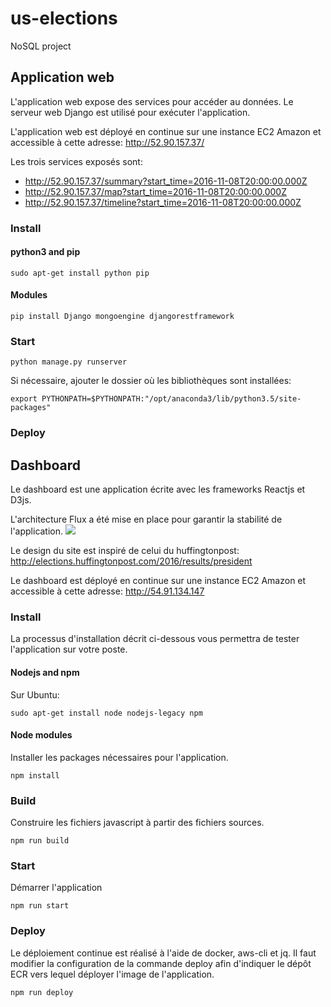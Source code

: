 # us-elections
NoSQL project

## Application web
L'application web expose des services pour accéder au données. Le serveur web Django est utilisé pour exécuter l'application.

L'application web est déployé en continue sur une instance EC2 Amazon et accessible à cette adresse: http://52.90.157.37/

Les trois services exposés sont:
- http://52.90.157.37/summary?start_time=2016-11-08T20:00:00.000Z
- http://52.90.157.37/map?start_time=2016-11-08T20:00:00.000Z
- http://52.90.157.37/timeline?start_time=2016-11-08T20:00:00.000Z

### Install

#### python3 and pip
```
sudo apt-get install python pip
```

#### Modules
```
pip install Django mongoengine djangorestframework
```

### Start
```
python manage.py runserver
```

Si nécessaire, ajouter le dossier où les bibliothèques sont installées:
```
export PYTHONPATH=$PYTHONPATH:"/opt/anaconda3/lib/python3.5/site-packages"
```

### Deploy

## Dashboard
Le dashboard est une application écrite avec les frameworks Reactjs et D3js.

L'architecture Flux a été mise en place pour garantir la stabilité de l'application.
![](https://cask.scotch.io/2014/10/V70cSEC.png)

Le design du site est inspiré de celui du huffingtonpost: http://elections.huffingtonpost.com/2016/results/president

Le dashboard est déployé en continue sur une instance EC2 Amazon et accessible à cette adresse: http://54.91.134.147

### Install
La processus d'installation décrit ci-dessous vous permettra de tester l'application sur votre poste.

#### Nodejs and npm
Sur Ubuntu:
```
sudo apt-get install node nodejs-legacy npm
```

#### Node modules
Installer les packages nécessaires pour l'application.
```
npm install
```

### Build
Construire les fichiers javascript à partir des fichiers sources.
```
npm run build
```

### Start
Démarrer l'application
```
npm run start
```

### Deploy

Le déploiement continue est réalisé à l'aide de docker, aws-cli et jq.
Il faut modifier la configuration de la commande deploy afin d'indiquer le dépôt ECR vers lequel déployer l'image de l'application.
```
npm run deploy
```
